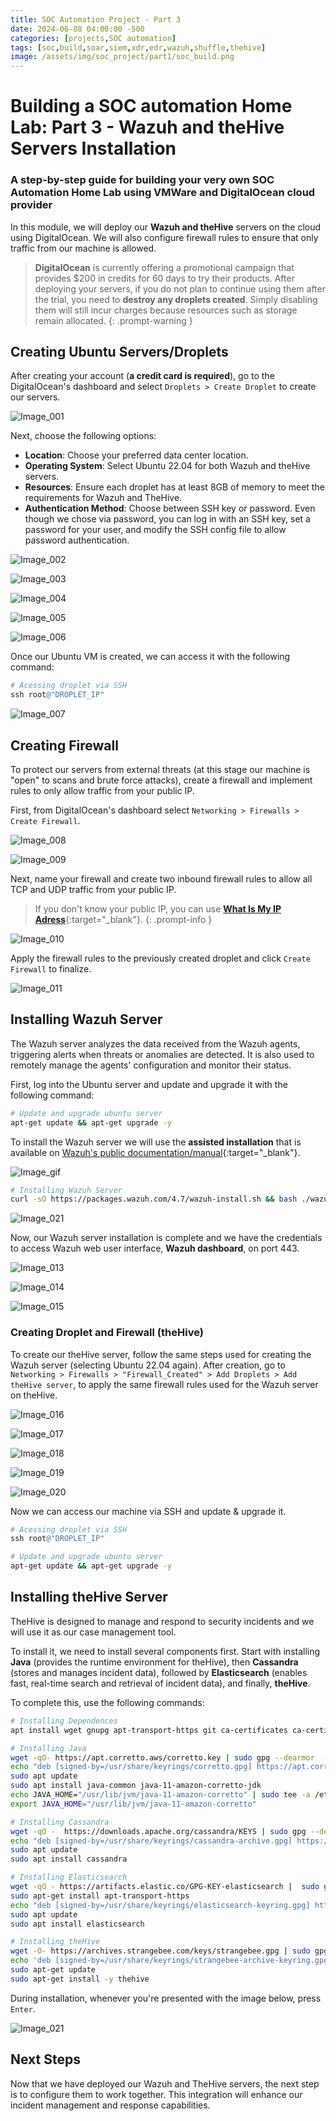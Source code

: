 ```yaml
---
title: SOC Automation Project - Part 3
date: 2024-06-08 04:00:00 -500
categories: [projects,SOC automation]
tags: [soc,build,soar,siem,xdr,edr,wazuh,shuffle,thehive]
image: /assets/img/soc_project/part1/soc_build.png
---
```


# Building a SOC automation Home Lab: Part 3 - Wazuh and theHive Servers Installation 

### A step-by-step guide for building your very own SOC Automation Home Lab using VMWare and DigitalOcean cloud provider

In this module, we will deploy our **Wazuh and theHive** servers on the cloud using DigitalOcean. We will also configure firewall rules to ensure that only traffic from our machine is allowed.

> **DigitalOcean** is currently offering a promotional campaign that provides $200 in credits for 60 days to try their products. After deploying your servers, if you do not plan to continue using them after the trial, you need to **destroy any droplets created**. Simply disabling them will still incur charges because resources such as storage remain allocated.
{: .prompt-warning }

## Creating Ubuntu Servers/Droplets

After creating your account (**a credit card is required**), go to the DigitalOcean's dashboard and select `Droplets > Create Droplet` to create our servers.

![Image_001](/assets/img/soc_project/part3/001.png)

Next, choose the following options:
* **Location**: Choose your preferred data center location.
* **Operating System**: Select Ubuntu 22.04 for both Wazuh and theHive servers.
* **Resources**: Ensure each droplet has at least 8GB of memory to meet the requirements for Wazuh and TheHive.
* **Authentication Method**: Choose between SSH key or password. Even though we chose via password, you can log in with an SSH key, set a password for your user, and modify the SSH config file to allow password authentication.

![Image_002](/assets/img/soc_project/part3/002.png)

![Image_003](/assets/img/soc_project/part3/003.png)

![Image_004](/assets/img/soc_project/part3/004.png)

![Image_005](/assets/img/soc_project/part3/005.png)

![Image_006](/assets/img/soc_project/part3/006.png)

Once our Ubuntu VM is created, we can access it with the following command:

```powershell
# Acessing droplet via SSH
ssh root@"DROPLET_IP"
```

![Image_007](/assets/img/soc_project/part3/007.png)

## Creating Firewall

To protect our servers from external threats (at this stage our machine is "open" to scans and brute force attacks), create a firewall and implement rules to only allow traffic from your public IP.

First, from DigitalOcean's dashboard select `Networking > Firewalls > Create Firewall`. 

![Image_008](/assets/img/soc_project/part3/008.png)

![Image_009](/assets/img/soc_project/part3/009.png)

Next, name your firewall and create two inbound firewall rules to allow all TCP and UDP traffic from your public IP.

> If you don't know your public IP, you can use [**What Is My IP Adress**][1]{:target="_blank"}.
{: .prompt-info }

![Image_010](/assets/img/soc_project/part3/010.png)

Apply the firewall rules to the previously created droplet and click `Create Firewall` to finalize.

![Image_011](/assets/img/soc_project/part3/011.png)

## Installing Wazuh Server

The Wazuh server analyzes the data received from the Wazuh agents, triggering alerts when threats or anomalies are detected. It is also used to remotely manage the agents' configuration and monitor their status.

First, log into the Ubuntu server and update and upgrade it with the following command:

```bash
# Update and upgrade ubuntu server
apt-get update && apt-get upgrade -y
```

To install the Wazuh server we will use the **assisted installation** that is available on [Wazuh's public documentation/manual][2]{:target="_blank"}.

![Image_gif](/assets/img/soc_project/part3/manuel_who.gif)

```bash
# Installing Wazuh Server
curl -sO https://packages.wazuh.com/4.7/wazuh-install.sh && bash ./wazuh-install.sh -a
```

![Image_021](/assets/img/soc_project/part3/012.png)

Now, our Wazuh server installation is complete and we have the credentials to access Wazuh web user interface, **Wazuh dashboard**, on port 443.

![Image_013](/assets/img/soc_project/part3/013.png)

![Image_014](/assets/img/soc_project/part3/014.png)

![Image_015](/assets/img/soc_project/part3/015.png)

### Creating Droplet and Firewall (theHive)

To create our theHive server, follow the same steps used for creating the Wazuh server (selecting Ubuntu 22.04 again). After creation, go to `Networking > Firewalls > "Firewall_Created" > Add Droplets > Add theHive server`, to apply the same firewall rules used for the Wazuh server on theHive.

![Image_016](/assets/img/soc_project/part3/016.png)

![Image_017](/assets/img/soc_project/part3/017.png)

![Image_018](/assets/img/soc_project/part3/018.png)

![Image_019](/assets/img/soc_project/part3/019.png)

![Image_020](/assets/img/soc_project/part3/020.png)

Now we can access our machine via SSH and update & upgrade it.

```powershell
# Acessing droplet via SSH
ssh root@"DROPLET_IP"
```

```bash
# Update and upgrade ubuntu server
apt-get update && apt-get upgrade -y
```

## Installing theHive Server

TheHive is designed to manage and respond to security incidents and we will use it as our case management tool.

To install it, we need to install several components first. Start with installing **Java** (provides the runtime environment for theHive), then **Cassandra** (stores and manages incident data), followed by **Elasticsearch** (enables fast, real-time search and retrieval of incident data), and finally, **theHive**.

To complete this, use the following commands:

```bash
# Installing Dependences
apt install wget gnupg apt-transport-https git ca-certificates ca-certificates-java curl software-properties-common python3-pip lsb-release
```

```bash
# Installing Java
wget -qO- https://apt.corretto.aws/corretto.key | sudo gpg --dearmor  -o /usr/share/keyrings/corretto.gpg
echo "deb [signed-by=/usr/share/keyrings/corretto.gpg] https://apt.corretto.aws stable main" |  sudo tee -a /etc/apt/sources.list.d/corretto.sources.list
sudo apt update
sudo apt install java-common java-11-amazon-corretto-jdk
echo JAVA_HOME="/usr/lib/jvm/java-11-amazon-corretto" | sudo tee -a /etc/environment 
export JAVA_HOME="/usr/lib/jvm/java-11-amazon-corretto"
```

```bash
# Installing Cassandra
wget -qO -  https://downloads.apache.org/cassandra/KEYS | sudo gpg --dearmor  -o /usr/share/keyrings/cassandra-archive.gpg
echo "deb [signed-by=/usr/share/keyrings/cassandra-archive.gpg] https://debian.cassandra.apache.org 40x main" |  sudo tee -a /etc/apt/sources.list.d/cassandra.sources.list
sudo apt update
sudo apt install cassandra
```

```bash
# Installing Elasticsearch
wget -qO - https://artifacts.elastic.co/GPG-KEY-elasticsearch |  sudo gpg --dearmor -o /usr/share/keyrings/elasticsearch-keyring.gpg
sudo apt-get install apt-transport-https
echo "deb [signed-by=/usr/share/keyrings/elasticsearch-keyring.gpg] https://artifacts.elastic.co/packages/7.x/apt stable main" |  sudo tee /etc/apt/sources.list.d/elastic-7.x.list
sudo apt update
sudo apt install elasticsearch
```

```bash
# Installing theHive
wget -O- https://archives.strangebee.com/keys/strangebee.gpg | sudo gpg --dearmor -o /usr/share/keyrings/strangebee-archive-keyring.gpg
echo 'deb [signed-by=/usr/share/keyrings/strangebee-archive-keyring.gpg] https://deb.strangebee.com thehive-5.2 main' | sudo tee -a /etc/apt/sources.list.d/strangebee.list
sudo apt-get update
sudo apt-get install -y thehive
```

During installation, whenever you're presented with the image below, press `Enter`.

![Image_021](/assets/img/soc_project/part3/021.png)

## Next Steps

Now that we have deployed our Wazuh and TheHive servers, the next step is to configure them to work together. This integration will enhance our incident management and response capabilities.


[1]: https://whatismyipaddress.com/
[2]: https://documentation.wazuh.com/current/installation-guide/wazuh-server/installation-assistant.html